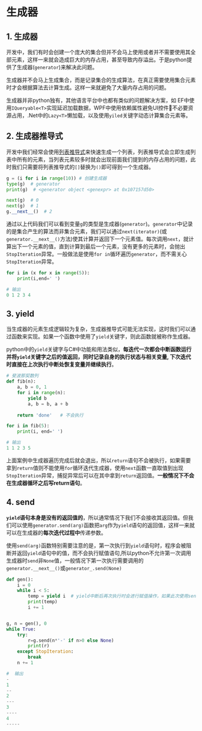# 生成器

## 1. 生成器
开发中，我们有时会创建一个庞大的集合但并不会马上使用或者并不需要使用其全部元素，这样一来就会造成巨大的内存占用，甚至导致内存溢出。于是python提供了生成器(`generator`)来解决此问题。

生成器并不会马上生成集合，而是记录集合的生成算法，在真正需要使用集合元素时才会根据算法去计算生成。这样一来就避免了大量内存占用的问题。

生成器并非python独有，其他语言平台中也都有类似的问题解决方案，如 EF中使用`IQueryable<T>`实现延迟加载数据，WPF中使用依赖属性避免UI控件不必要资源占用，.Net中的`Lazy<T>`懒加载，以及使用`yiled`关键字动态计算集合元素等。

## 2. 生成器推导式
开发中我们经常会使用[列表推导式](../basic/list.md#_1-2-2-列表推导式)来快速生成一个列表，列表推导式会立即生成列表中所有的元素，当列表元素较多时就会出现前面我们提到的内存占用的问题，此时我们只需要将列表推导式的`[]`替换为`()`即可得到一个生成器。

```py
g = (i for i in range(10)) # 创建生成器
type(g)  # generator
print(g)  # <generator object <genexpr> at 0x107157d50>

next(g)  # 0
next(g)  # 1
g.__next__()  # 2
```

通过以上代码我们可以看到变量`g`的类型是生成器(`generator`)。`generator`中记录的是集合产生的算法而非集合元素，我们可以通过`next(iterator)`(或`generator.__next__()`方法)使其计算并返回下一个元素值。每次调用`next`，就计算出下一个元素的值，直到计算到最后一个元素，没有更多的元素时，会抛出`StopIteration`异常。一般做法是使用`for in`循环遍历`generator`，而不需关心`StopIteration`异常。

```py
for i in (x for x in range(5)):
    print(i,end=' ')

# 输出
0 1 2 3 4 
```

## 3. yield
当生成器的元素生成逻辑较为复杂，生成器推导式可能无法实现，这时我们可以通过函数来实现。如果一个函数中使用了`yield`关键字，则此函数就被称作生成器。

python中的`yield`关键字与C#中功能和用法类似，**每迭代一次都会中断函数运行并将`yield`关键字之后的值返回，同时记录自身的执行状态与相关变量, 下次迭代时直接在上次执行中断处恢复变量并继续执行**。

```py
# 斐波那契数列
def fib(n):
    a, b = 0, 1
    for i in range(n):
        yield b
        a, b = b, a + b
    
    return 'done'   # 不会执行

for i in fib(5):
    print(i, end=' ')

# 输出
1 1 2 3 5
```
上面案例中生成器遍历完成后就会退出，所以`return`语句不会被执行，如果需要拿到`return`值则不能使用`for`循环迭代生成器，使用`next`函数一直取值到出现`StopIteration`异常，捕捉异常后可以在其中拿到`return`返回值。**一般情况下不会在生成器循环之后写return语句**。

## 4. send
**`yield`语句本身是没有的返回值的**，所以通常情况下我们不会接收其返回值。但我们可以使用`generator.send(arg)`函数把`arg`作为`yield`语句的返回值，这样一来就可以在生成器的**每次迭代过程中**传递参数。

使用`send(arg)`函数特别需要注意的是，第一次执行到`yield`语句时，程序会被阻断并返回`yield`语句中的值，而不会执行赋值语句,所以python不允许第一次调用生成器时`send`非`None`值，一般情况下第一次执行需要调用的`generator.__next__()`或`generator_.send(None)`

```py
def gen():
    i = 0
    while i < 5:
        temp = yield i  # yield中断后再次执行时会进行赋值操作，如果此次使用send函数传递了参数，参数将直接赋值给temp，与i无关。
        print(temp)
        i += 1


g, n = gen(), 0
while True:
    try:
        r=g.send(n*'-' if n>0 else None)
        print(r)
    except StopIteration:
        break
    n += 1

#  输出
-
1
--
2
---
3
----
4
-----
```